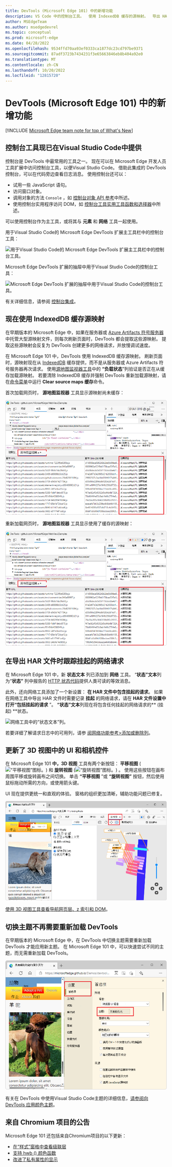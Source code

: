 ```yaml
---
title: DevTools (Microsoft Edge 101) 中的新增功能
description: VS Code 中的控制台工具。  使用 IndexedDB 缓存的源映射。  导出 HAR 文件时跟踪挂起的网络请求。  更新了 3D 视图中的 UI 和相机控件。  切换主题而不重新加载 DevTools。  以及更多。
author: MSEdgeTeam
ms.author: msedgedevrel
ms.topic: conceptual
ms.prod: microsoft-edge
ms.date: 04/28/2022
ms.openlocfilehash: 9534ffd70aa93ef0333ca1877dc23cd797be9371
ms.sourcegitcommit: 87adf3723b7434231f3e65663846eb8b404a92e0
ms.translationtype: MT
ms.contentlocale: zh-CN
ms.lasthandoff: 10/20/2022
ms.locfileid: "12815720"
---
```

# <a name="whats-new-in-devtools-microsoft-edge-101"></a>DevTools (Microsoft Edge 101) 中的新增功能

[!INCLUDE [Microsoft Edge team note for top of What's New](../../includes/edge-whats-new-note.md)]


<!-- ====================================================================== -->
## <a name="the-console-tool-is-now-available-in-visual-studio-code"></a>控制台工具现已在Visual Studio Code中提供

<!-- Title: Visual Studio Code extension now with Console tool -->
<!-- Subtitle: See log messages, run JavaScript, and use Console APIs right next to your code in Visual Studio Code. -->

控制台是 DevTools 中最常用的工具之一。  现在可以在 Microsoft Edge 开发人员工具扩展中访问控制台工具，以便Visual Studio Code。  借助此集成的 DevTools 控制台，可以在代码旁边查看日志消息。  使用控制台还可以：
*  试用一些 JavaScript 语句。
*  访问窗口对象。
*  调用对象的方法 `Console` ，如 [控制台对象 API 参考](../../../console/api.md)中所述。
*  使用控制台实用程序访问 DOM，如 [控制台工具实用工具函数和选择器](../../../console/utilities.md)中所述。

可以使用控制台作为主工具，或将其与 **元素** 和 **网络** 工具一起使用。

用于Visual Studio Code的 Microsoft Edge DevTools 扩展主工具栏中的控制台工具：

![用于Visual Studio Code的 Microsoft Edge DevTools 扩展主工具栏中的控制台工具。](devtools-101-images/console-tool-vsc-1.png)

Microsoft Edge DevTools 扩展的抽屉中用于Visual Studio Code的控制台工具：

![Microsoft Edge DevTools 扩展的抽屉中用于Visual Studio Code的控制台工具。](devtools-101-images/console-tool-vsc-2.png)

有关详细信息，请参阅 [控制台集成](../../../../visual-studio-code/microsoft-edge-devtools-extension/console-integration.md)。


<!-- ====================================================================== -->
## <a name="source-maps-are-now-cached-with-indexeddb"></a>现在使用 IndexedDB 缓存源映射

<!-- Title: Speed up debugging with cached source maps -->
<!-- Subtitle: DevTools now caches source maps with IndexedDB, reducing the need to fetch source maps on refresh. -->

在早期版本的 Microsoft Edge 中，如果在服务器或 [Azure Artifacts 符号服务器](../../../javascript/publish-source-maps-to-azure.md)中托管大型源映射文件，则每次刷新页面时，DevTools 都会提取这些源映射。  提取这些源映射会反复为 DevTools 创建更多的网络请求，并放慢调试速度。

在 Microsoft Edge 101 中，DevTools 使用 IndexedDB 缓存源映射。  刷新页面时，源映射现在从 [IndexedDB](https://developer.mozilla.org/docs/Web/API/IndexedDB_API) 缓存提供，而不是从服务器或 Azure Artifacts 符号服务器再次请求。  使用[源地图监视器工具](../../../source-maps-monitor/source-maps-monitor-tool.md)中的 **“负载状态**”列验证是否正在从缓存加载源映射。  若要清除 IndexedDB 缓存并强制 DevTools 重新加载源映射，请在[命令菜单](../../../command-menu/index.md)中运行 **Clear source maps 缓存**命令。

首次加载网页时， **源地图监视器** 工具显示源映射尚未缓存：

![首次加载时，源映射监视器工具。](devtools-101-images/source-maps-indexeddb-first-load.png)

重新加载网页时， **源地图监视器** 工具显示使用了缓存的源映射：

![第二次加载时，源映射监视器工具。](devtools-101-images/source-maps-indexeddb-second-load.png)


<!-- ====================================================================== -->
## <a name="tracking-pending-network-requests-when-exporting-har-files"></a>在导出 HAR 文件时跟踪挂起的网络请求

<!-- Title: Exporting HAR files from the Network tool now includes pending requests -->
<!-- Subtitle: Use the new "Status text" column and "Include pending requests in HAR files" option in the Network tool. -->

在 Microsoft Edge 101 中，新 **状态文本** 列已添加到 **网络** 工具。  “**状态”文本**列为“**状态”** 列中报告的 [HTTP 状态代码](https://developer.mozilla.org/docs/Web/HTTP/Status)提供人类可读的等效消息。

此外，还向网络工具添加了一个新设置： **在 HAR 文件中包含挂起的请求**。  如果在网络工具中导出 HAR 文件时需要记录 **挂起** 的网络请求，请在 **HAR 文件设置中打开“包括挂起的请求** ”。  **“状态”文本**列现在将包含任何挂起的网络请求的** (挂起) **状态。

![网络工具中的“状态文本”列。](devtools-101-images/status-text-column-network-tool.png)

若要详细了解请求日志中的可用列，请参 [阅网络功能参考>添加或删除列](../../../network/reference.md#add-or-remove-columns)。


<!-- ====================================================================== -->
## <a name="updated-ui-and-camera-controls-in-3d-view"></a>更新了 3D 视图中的 UI 和相机控件

<!-- Title: Improvements to the 3D View tool -->
<!-- Subtitle: Check out 3D View for updates to the UI and smoother camera controls. -->

在 Microsoft Edge 101 **中，3D 视图** 工具有两个新按钮： **平移视图** (![“平移视图”图标。](devtools-101-images/pan-view-icon.png)) 和 **旋转视图** (![“旋转视图”图标。](devtools-101-images/rotate-view-icon.png)) 。  使用这些按钮在画布周围平移或旋转画布之间切换。  单击 **“平移视图** ”或 **“旋转视图”** 按钮，然后使用鼠标拖动所需的方向，或使用箭头键。

UI 现在提供更统一和直观的体验。  窗格的组织更加清晰，辅助功能问题已修复。

![更新了 3D 视图中的 UI 和相机控件。](devtools-101-images/3d-view-ui-camera-ctrls.png)

[使用 3D 视图工具查看导航网页层、z 索引和 DOM](../../../3d-view/index.md)。


<!-- ====================================================================== -->
## <a name="switching-themes-no-longer-requires-reloading-devtools"></a>切换主题不再需要重新加载 DevTools

<!-- Title: Switching themes in DevTools no longer requires reloading -->
<!-- Subtitle: Quickly try out themes from Visual Studio Code in DevTools. -->

在早期版本的 Microsoft Edge 中，在 DevTools 中切换主题需要重新加载 DevTools 才能应用新主题。  在 Microsoft Edge 101 中，可以快速尝试不同的主题，而无需重新加载 DevTools。

![切换主题而不重新加载 DevTools。](devtools-101-images/switching-theme.png)

有关在 DevTools 中使用Visual Studio Code主题的详细信息，[请参阅向 DevTools 应用颜色主题](../../../customize/theme.md)。


<!-- ====================================================================== -->
## <a name="announcements-from-the-chromium-project"></a>来自 Chromium 项目的公告

Microsoft Edge 101 还包括来自Chromium项目的以下更新：

* [在“样式”窗格中查看级联层](https://developer.chrome.com/blog/new-in-devtools-101/#layer)<!-- checking -->
* [支持 hwb () 颜色函数](https://developer.chrome.com/blog/new-in-devtools-101/#hwb)
* [改进了私有属性的显示](https://developer.chrome.com/blog/new-in-devtools-101/#private-props)


<!-- ====================================================================== -->
<!-- uncomment if content is copied from developer.chrome.com to this page -->

<!-- > [!NOTE]
> Portions of this page are modifications based on work created and [shared by Google](https://developers.google.com/terms/site-policies) and used according to terms described in the [Creative Commons Attribution 4.0 International License](https://creativecommons.org/licenses/by/4.0).
> The original page for announcements from the Chromium project is [What's New in DevTools (Chrome 101)](https://developer.chrome.com/blog/new-in-devtools-101) and is authored by [Jecelyn Yeen](https://developers.google.com/web/resources/contributors#jecelynyeen) (Developer advocate working on Chrome DevTools at Google). -->


<!-- ====================================================================== -->
<!-- uncomment if content is copied from developer.chrome.com to this page -->

<!-- [![Creative Commons License.](../../../../media/cc-logo/88x31.png)](https://creativecommons.org/licenses/by/4.0)
This work is licensed under a [Creative Commons Attribution 4.0 International License](https://creativecommons.org/licenses/by/4.0). -->
